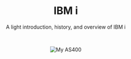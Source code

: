 <div align="center">
	<h1>IBM i</h1>
	<p>A light introduction, history, and overview of IBM i</p>
</div>

<br>
<figure align="center">
	<img src="./core/ibmi/_assets/ibmi-01.jpg" alt="My AS400" />
</figure>